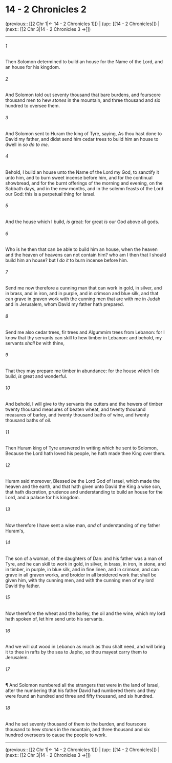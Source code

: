 # 14 - 2 Chronicles 2

(previous:: [[2 Chr 1|← 14 - 2 Chronicles 1]]) | (up:: [[14 - 2 Chronicles]]) | (next:: [[2 Chr 3|14 - 2 Chronicles 3 →]])

***


###### 1 
Then Solomon determined to build an house for the Name of the Lord, and an house for his kingdom. 

###### 2 
And Solomon told out seventy thousand that bare burdens, and fourscore thousand men to hew _stones_ in the mountain, and three thousand and six hundred to oversee them. 

###### 3 
And Solomon sent to Huram the king of Tyre, saying, As thou hast done to David my father, and didst send him cedar trees to build him an house to dwell in _so do to me_. 

###### 4 
Behold, I build an house unto the Name of the Lord my God, to sanctify it unto him, and to burn sweet incense before him, and for the continual showbread, and for the burnt offerings of the morning and evening, on the Sabbath days, and in the new months, and in the solemn feasts of the Lord our God: this is a perpetual thing for Israel. 

###### 5 
And the house which I build, _is_ great: for great _is_ our God above all gods. 

###### 6 
Who is he then that can be able to build him an house, when the heaven and the heaven of heavens can not contain him? who am I then that I should build him an house? but _I do it_ to burn incense before him. 

###### 7 
Send me now therefore a cunning man that can work in gold, in silver, and in brass, and in iron, and in purple, and in crimson and blue silk, and that can grave in graven work with the cunning men that are with me in Judah and in Jerusalem, whom David my father hath prepared. 

###### 8 
Send me also cedar trees, fir trees and Algummim trees from Lebanon: for I know that thy servants can skill to hew timber in Lebanon: and behold, my servants _shall be_ with thine, 

###### 9 
That they may prepare me timber in abundance: for the house which I do build, _is_ great and wonderful. 

###### 10 
And behold, I will give to thy servants the cutters and the hewers of timber twenty thousand measures of beaten wheat, and twenty thousand measures of barley, and twenty thousand baths of wine, and twenty thousand baths of oil. 

###### 11 
Then Huram king of Tyre answered in writing which he sent to Solomon, Because the Lord hath loved his people, he hath made thee King over them. 

###### 12 
Huram said moreover, Blessed _be_ the Lord God of Israel, which made the heaven and the earth, and that hath given unto David the King a wise son, that hath discretion, prudence and understanding to build an house for the Lord, and a palace for his kingdom. 

###### 13 
Now therefore I have sent a wise man, _and_ of understanding of my father Huram's, 

###### 14 
The son of a woman, of the daughters of Dan: and his father was a man of Tyre, and he can skill to work in gold, in silver, in brass, in iron, in stone, and in timber, in purple, in blue silk, and in fine linen, and in crimson, and can grave in all graven works, and broider in all broidered work that shall be given him, with thy cunning men, and with the cunning men of my lord David thy father. 

###### 15 
Now therefore the wheat and the barley, the oil and the wine, which my lord hath spoken of, let him send unto his servants. 

###### 16 
And we will cut wood in Lebanon as much as thou shalt need, and will bring it to thee in rafts by the sea to Japho, so thou mayest carry them to Jerusalem. 

###### 17 
¶ And Solomon numbered all the strangers that were in the land of Israel, after the numbering that his father David had numbered them: and they were found an hundred and three and fifty thousand, and six hundred. 

###### 18 
And he set seventy thousand of them to the burden, and fourscore thousand to hew _stones_ in the mountain, and three thousand and six hundred overseers to cause the people to work.

***

(previous:: [[2 Chr 1|← 14 - 2 Chronicles 1]]) | (up:: [[14 - 2 Chronicles]]) | (next:: [[2 Chr 3|14 - 2 Chronicles 3 →]])
